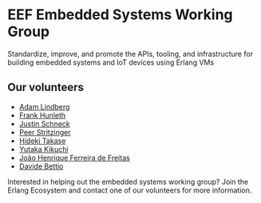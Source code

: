 # EEF Embedded Systems Working Group

Standardize, improve, and promote the APIs, tooling, and infrastructure for
building embedded systems and IoT devices using Erlang VMs

## Our volunteers

* [Adam Lindberg](https://twitter.com/eproxus)
* [Frank Hunleth](https://twitter.com/fhunleth)
* [Justin Schneck](https://twitter.com/mobileoverlord)
* [Peer Stritzinger](https://twitter.com/peerstr)
* [Hideki Takase](https://twitter.com/TAKASEhideki)
* [Yutaka Kikuchi](https://twitter.com/kikuyuta)
* [João Henrique Ferreira de Freitas](https://github.com/joaohf)
* [Davide Bettio](https://github.com/bettio)

Interested in helping out the embedded systems working group? Join the Erlang
Ecosystem and contact one of our volunteers for more information.

